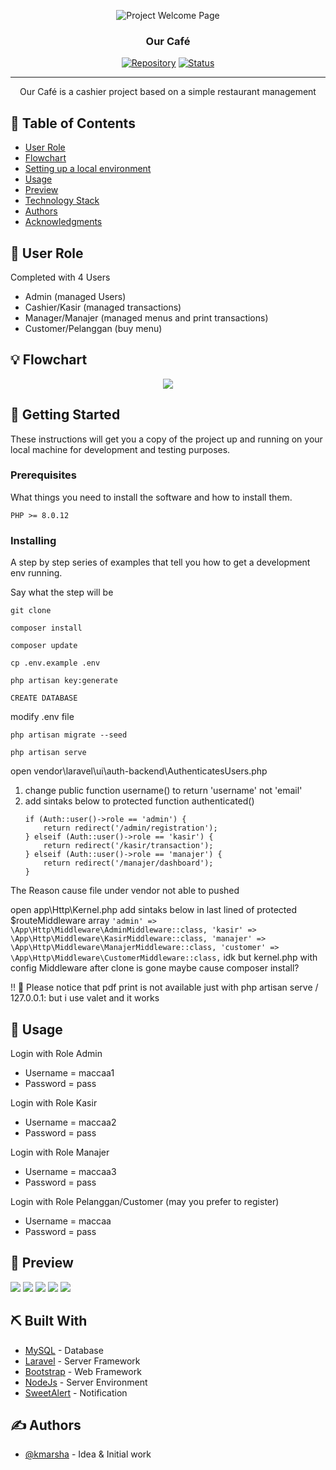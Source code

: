 <p align="center">
 <img src="https://github.com/kmarsha/kasir-restoran/blob/master/public/img/welcome-page.png" alt="Project Welcome Page">
</p>
<h3 align="center">Our Café</h3>

<div align="center">

[![Repository](https://img.shields.io/badge/kmarsha-kasir--restoran-brown.svg)](https://github.com/kmarsha)
[![Status](https://img.shields.io/badge/status-closed-white.svg)]()

</div>

---

<p align="center"> Our Café is a cashier project based on a simple restaurant management
    <br> 
</p>

## 📝 Table of Contents

- [User Role](#user_role)
- [Flowchart](#flowchart)
- [Setting up a local environment](#getting_started)
- [Usage](#usage)
- [Preview](#preview)
- [Technology Stack](#tech_stack)
- [Authors](#authors)
- [Acknowledgments](#acknowledgments)

## 🧐 User Role <a name = "user_role"></a>

Completed with 4 Users
- Admin (managed Users)
- Cashier/Kasir (managed transactions)
- Manager/Manajer (managed menus and print transactions)
- Customer/Pelanggan (buy menu)

## 💡 Flowchart <a name = "flowchart"></a>

<p align="center"><img src="https://github.com/kmarsha/kasir-restoran/blob/master/public/img/flowchart.png"></p>

## 🏁 Getting Started <a name = "getting_started"></a>

These instructions will get you a copy of the project up and running on your local machine for development
and testing purposes. 

### Prerequisites

What things you need to install the software and how to install them.

```
PHP >= 8.0.12
```

### Installing

A step by step series of examples that tell you how to get a development env running.

Say what the step will be

```
git clone

composer install

composer update

cp .env.example .env

php artisan key:generate

CREATE DATABASE
```
modify .env file
```
php artisan migrate --seed

php artisan serve
```
open vendor\laravel\ui\auth-backend\AuthenticatesUsers.php 
  1) change public function username() to return 'username' not 'email'
  2) add sintaks below to protected function authenticated()
        ```
        if (Auth::user()->role == 'admin') {
            return redirect('/admin/registration');
        } elseif (Auth::user()->role == 'kasir') {
            return redirect('/kasir/transaction');
        } elseif (Auth::user()->role == 'manajer') {
            return redirect('/manajer/dashboard');
        }
        ```
  The Reason cause file under vendor not able to pushed

open app\Http\Kernel.php add sintaks below in last lined of protected $routeMiddleware array
        ```
        'admin' => \App\Http\Middleware\AdminMiddleware::class,
        'kasir' => \App\Http\Middleware\KasirMiddleware::class,
        'manajer' => \App\Http\Middleware\ManajerMiddleware::class,
        'customer' => \App\Http\Middleware\CustomerMiddleware::class,
        ```
  idk but kernel.php with config Middleware after clone is gone maybe cause composer install?

!! 🍭 Please notice that pdf print is not available just with php artisan serve / 127.0.0.1: but i use valet and it works 

## 🎈 Usage <a name="usage"></a>

Login with Role Admin
- Username = maccaa1
- Password = pass

Login with Role Kasir
- Username = maccaa2
- Password = pass

Login with Role Manajer
- Username = maccaa3
- Password = pass

Login with Role Pelanggan/Customer (may you prefer to register)
- Username = maccaa
- Password = pass

## 🌸 Preview <a name="preview"></a>
<img src="https://github.com/kmarsha/kasir-restoran/blob/master/public/img/page1.png">
<img src="https://github.com/kmarsha/kasir-restoran/blob/master/public/img/page2.png">
<img src="https://github.com/kmarsha/kasir-restoran/blob/master/public/img/page3.png">
<img src="https://github.com/kmarsha/kasir-restoran/blob/master/public/img/page4.png">
<img src="https://github.com/kmarsha/kasir-restoran/blob/master/public/img/page5.png">

## ⛏️ Built With <a name = "tech_stack"></a>

- [MySQL](https://www.mysql.com/) - Database
- [Laravel](https://laravel.com/) - Server Framework
- [Bootstrap](https://getbootstrap.com/) - Web Framework
- [NodeJs](https://nodejs.org/en/) - Server Environment
- [SweetAlert](https://sweetalert2.github.io/) - Notification

## ✍️ Authors <a name = "authors"></a>

- [@kmarsha](https://github.com/kmarsha) - Idea & Initial work
